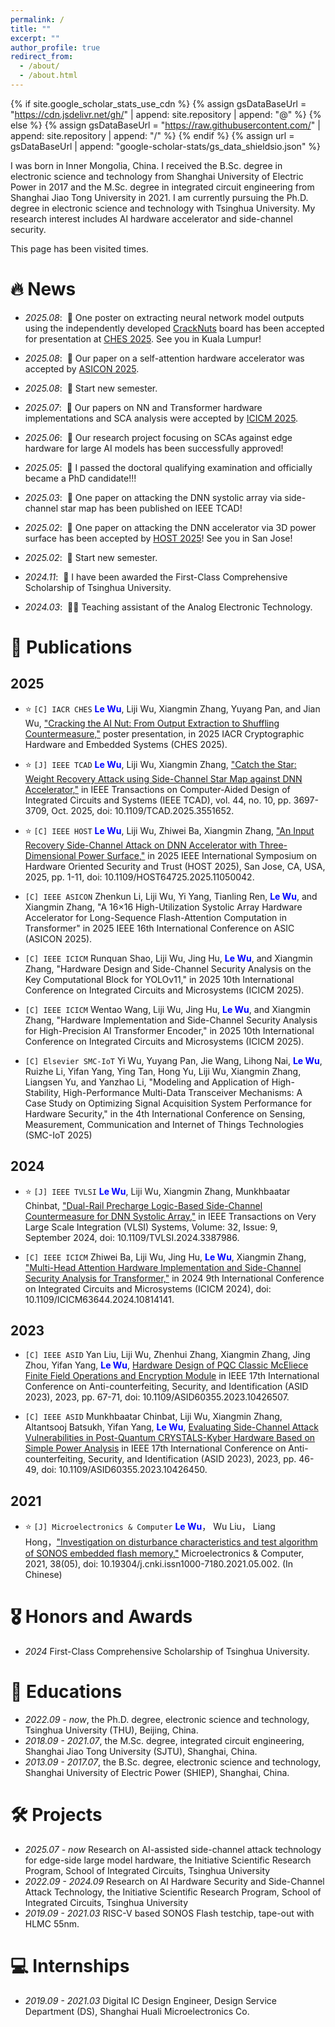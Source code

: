 ```yaml
---
permalink: /
title: ""
excerpt: ""
author_profile: true
redirect_from: 
  - /about/
  - /about.html
---
```


{% if site.google_scholar_stats_use_cdn %}
{% assign gsDataBaseUrl = "https://cdn.jsdelivr.net/gh/" | append: site.repository | append: "@" %}
{% else %}
{% assign gsDataBaseUrl = "https://raw.githubusercontent.com/" | append: site.repository | append: "/" %}
{% endif %}
{% assign url = gsDataBaseUrl | append: "google-scholar-stats/gs_data_shieldsio.json" %}

<span class='anchor' id='about-me'></span> 

I was born in Inner Mongolia, China. I received the B.Sc. degree in electronic science and technology from Shanghai University of Electric Power in 2017 and the M.Sc. degree in integrated circuit engineering from Shanghai Jiao Tong University in 2021. I am currently pursuing the Ph.D. degree in electronic science and technology with Tsinghua University. My research interest includes AI hardware accelerator and side-channel security.

<script async src="//busuanzi.ibruce.info/busuanzi/2.3/busuanzi.pure.mini.js"></script>
<span id="busuanzi_container_site_pv">This page has been visited <span id="busuanzi_value_site_pv"></span> times.</span>

<span class='anchor' id='-news'></span>

# 🔥 News
- *2025.08*: &nbsp;🎉 One poster on extracting neural network model outputs using the independently developed [CrackNuts](https://cracknuts.io/en/) board has been accepted for presentation at [CHES 2025](https://ches.iacr.org/2025/). See you in Kuala Lumpur!

- *2025.08*: &nbsp;🎉 Our paper on a self-attention hardware accelerator was accepted by [ASICON 2025](http://www.asicon.org/).

- *2025.08*: &nbsp;📢 Start new semester.

- *2025.07*: &nbsp;🎉 Our papers on NN and Transformer hardware implementations and SCA analysis were accepted by [ICICM 2025](https://icicm.net/index.html).

- *2025.06*: &nbsp;🎉 Our research project focusing on SCAs against edge hardware for large AI models has been successfully approved!

- *2025.05*: &nbsp;🎉 I passed the doctoral qualifying examination and officially became a PhD candidate!!!

- *2025.03*: &nbsp;🎉 One paper on attacking the DNN systolic array via side-channel star map has been published on IEEE TCAD!

- *2025.02*: &nbsp;🎉 One paper on attacking the DNN accelerator via 3D power surface has been accepted by [HOST 2025](http://www.hostsymposium.org/)! See you in San Jose!
  
- *2025.02*: &nbsp;📢 Start new semester.

- *2024.11*: &nbsp;🎉 I have been awarded the First-Class Comprehensive Scholarship of Tsinghua University.

- *2024.03*: &nbsp;🧑‍🏫 Teaching assistant of the Analog Electronic Technology.

<!--
# 📝 Publications

- `[C] IACR CHES` <span style="color:blue">**Le Wu**</span>, Liji Wu, Xiangmin Zhang, Yuyang Pan, and Jian Wu, "Cracking the AI Nut: From Output Extraction to Shuffling Countermeasure (Poster)" in 2025 IACR Cryptographic Hardware and Embedded Systems (CHES 2025).
- `[J] IEEE TCAD`  <span style="color:blue">**Le Wu**</span>, Liji Wu, Xiangmin Zhang, ["Catch the Star: Weight Recovery Attack using Side-Channel Star Map against DNN Accelerator,"](https://ieeexplore.ieee.org/document/10926892) in IEEE Transactions on Computer-Aided Design of Integrated Circuits and Systems (IEEE TCAD), Early Access, doi: 10.1109/TCAD.2025.3551652.
- `[C] IEEE HOST`  <span style="color:blue">**Le Wu**</span>, Liji Wu, Zhiwei Ba, Xiangmin Zhang, ["An Input Recovery Side-Channel Attack on DNN Accelerator with Three-Dimensional Power Surface,"](https://ieeexplore.ieee.org/document/11050042) in 2025 IEEE International Symposium on Hardware Oriented Security and Trust (HOST 2025), San Jose, CA, USA, 2025, pp. 1-11, doi: 10.1109/HOST64725.2025.11050042.
- `[J] IEEE TVLSI`  <span style="color:blue">**Le Wu**</span>, Liji Wu, Xiangmin Zhang, Munkhbaatar Chinbat, ["Dual-Rail Precharge Logic-Based Side-Channel Countermeasure for DNN Systolic Array,"](https://ieeexplore.ieee.org/document/10506805) in IEEE Transactions on Very Large Scale Integration (VLSI) Systems, Volume: 32, Issue: 9, September 2024, doi: 10.1109/TVLSI.2024.3387986.
- `[J] Microelectronics & Computer`  <span style="color:blue">**Le Wu**</span>， Wu Liu， Liang Hong，["Investigation on disturbance characteristics and test algorithm of SONOS embedded flash memory,"](https://kns.cnki.net/kcms2/article/abstract?v=JtACmXrF273jwcjBDv1I92Xd1thQe9fe1aeOnSir1m9c8G3OWmjCKEbK3IlHyklWeX2cCkuH8l7FYd6a64rVHvzYeP8r--oto5z5m593wFXpbuuRagUV_MKs4kIfhLLRabBkfY5Nu1RmuYj3T0FIDFaCxEE0cF_3G4ebnd-loZLzP864xlXmBBmcx37RlAHi&uniplatform=NZKPT&language=CHS) Microelectronics & Computer, 2021, 38(05), doi: 10.19304/j.cnki.issn1000-7180.2021.05.002. (In Chinese)
- `[C] IEEE ASICON` Zhenkun Li, Liji Wu, Yi Yang, Tianling Ren, <span style="color:blue">**Le Wu**</span>, and Xiangmin Zhang, "A 16×16 High-Utilization Systolic Array Hardware Accelerator for Long-Sequence Flash-Attention Computation in Transformer" in 2025 IEEE 16th International Conference on ASIC (ASICON 2025).
- `[C] IEEE ICICM` Runquan Shao, Liji Wu, Jing Hu, <span style="color:blue">**Le Wu**</span>, and Xiangmin Zhang, "Hardware Design and Side-Channel Security Analysis on the Key Computational Block for YOLOv11," in 2025 10th International Conference on Integrated Circuits and Microsystems (ICICM 2025).
- `[C] IEEE ICICM` Wentao Wang, Liji Wu, Jing Hu, <span style="color:blue">**Le Wu**</span>, and Xiangmin Zhang, "Hardware Implementation and Side-Channel Security Analysis for High-Precision AI Tansformer Encoder," in 2025 10th International Conference on Integrated Circuits and Microsystems (ICICM 2025).
- `[C] IEEE ICICM` Zhiwei Ba, Liji Wu, Jing Hu,  <span style="color:blue">**Le Wu**</span>, Xiangmin Zhang, ["Multi-Head Attention Hardware Implementation and Side-Channel Security Analysis for Transformer,"](https://ieeexplore.ieee.org/document/10814141) in 2024 9th International Conference on Integrated Circuits and Microsystems (ICICM 2024), doi: 10.1109/ICICM63644.2024.10814141.
- `[C] IEEE ASID` Yan Liu, Liji Wu, Zhenhui Zhang, Xiangmin Zhang, Jing Zhou, Yifan Yang,  <span style="color:blue">**Le Wu**</span>, [Hardware Design of PQC Classic McEliece Finite Field Operations and Encryption Module](https://ieeexplore.ieee.org/document/10426507) in IEEE 17th International Conference on Anti-counterfeiting, Security, and Identification (ASID 2023), 2023, pp. 67-71, doi: 10.1109/ASID60355.2023.10426507.
- `[C] IEEE ASID` Munkhbaatar Chinbat, Liji Wu, Xiangmin Zhang, Altantsooj Batsukh, Yifan Yang,  <span style="color:blue">**Le Wu**</span>, [Evaluating Side-Channel Attack Vulnerabilities in Post-Quantum CRYSTALS-Kyber Hardware Based on Simple Power Analysis](https://ieeexplore.ieee.org/document/10426450) in IEEE 17th International Conference on Anti-counterfeiting, Security, and Identification (ASID 2023), 2023, pp. 46-49, doi: 10.1109/ASID60355.2023.10426450.
-->
# 📝 Publications

## 2025
- ⭐️ `[C] IACR CHES` <span style="color:blue">**Le Wu**</span>, Liji Wu, Xiangmin Zhang, Yuyang Pan, and Jian Wu, ["Cracking the AI Nut: From Output Extraction to Shuffling Countermeasure,"](https://ches.iacr.org/2025/acceptedposters.php) poster presentation, in 2025 IACR Cryptographic Hardware and Embedded Systems (CHES 2025).
  
- ⭐️ `[J] IEEE TCAD`  <span style="color:blue">**Le Wu**</span>, Liji Wu, Xiangmin Zhang, ["Catch the Star: Weight Recovery Attack using Side-Channel Star Map against DNN Accelerator,"](https://ieeexplore.ieee.org/document/10926892) in IEEE Transactions on Computer-Aided Design of Integrated Circuits and Systems (IEEE TCAD), vol. 44, no. 10, pp. 3697-3709, Oct. 2025, doi: 10.1109/TCAD.2025.3551652.

- ⭐️ `[C] IEEE HOST`  <span style="color:blue">**Le Wu**</span>, Liji Wu, Zhiwei Ba, Xiangmin Zhang, ["An Input Recovery Side-Channel Attack on DNN Accelerator with Three-Dimensional Power Surface,"](https://ieeexplore.ieee.org/document/11050042) in 2025 IEEE International Symposium on Hardware Oriented Security and Trust (HOST 2025), San Jose, CA, USA, 2025, pp. 1-11, doi: 10.1109/HOST64725.2025.11050042.

- `[C] IEEE ASICON` Zhenkun Li, Liji Wu, Yi Yang, Tianling Ren, <span style="color:blue">**Le Wu**</span>, and Xiangmin Zhang, "A 16×16 High-Utilization Systolic Array Hardware Accelerator for Long-Sequence Flash-Attention Computation in Transformer" in 2025 IEEE 16th International Conference on ASIC (ASICON 2025).

- `[C] IEEE ICICM` Runquan Shao, Liji Wu, Jing Hu, <span style="color:blue">**Le Wu**</span>, and Xiangmin Zhang, "Hardware Design and Side-Channel Security Analysis on the Key Computational Block for YOLOv11," in 2025 10th International Conference on Integrated Circuits and Microsystems (ICICM 2025).
  
- `[C] IEEE ICICM` Wentao Wang, Liji Wu, Jing Hu, <span style="color:blue">**Le Wu**</span>, and Xiangmin Zhang, "Hardware Implementation and Side-Channel Security Analysis for High-Precision AI Transformer Encoder," in 2025 10th International Conference on Integrated Circuits and Microsystems (ICICM 2025).

- `[C] Elsevier SMC-IoT` Yi Wu, Yuyang Pan, Jie Wang, Lihong Nai, <span style="color:blue">**Le Wu**</span>, Ruizhe Li, Yifan Yang, Ying Tan, Hong Yu, Liji Wu, Xiangmin Zhang, Liangsen Yu, and Yanzhao Li, "Modeling and Application of High-Stability, High-Performance Multi-Data Transceiver Mechanisms: A Case Study on Optimizing Signal Acquisition System Performance for Hardware Security," in the 4th International Conference on Sensing, Measurement, Communication and Internet of Things Technologies (SMC-IoT 2025)

## 2024
- ⭐️ `[J] IEEE TVLSI`  <span style="color:blue">**Le Wu**</span>, Liji Wu, Xiangmin Zhang, Munkhbaatar Chinbat, ["Dual-Rail Precharge Logic-Based Side-Channel Countermeasure for DNN Systolic Array,"](https://ieeexplore.ieee.org/document/10506805) in IEEE Transactions on Very Large Scale Integration (VLSI) Systems, Volume: 32, Issue: 9, September 2024, doi: 10.1109/TVLSI.2024.3387986.
  
- `[C] IEEE ICICM` Zhiwei Ba, Liji Wu, Jing Hu,  <span style="color:blue">**Le Wu**</span>, Xiangmin Zhang, ["Multi-Head Attention Hardware Implementation and Side-Channel Security Analysis for Transformer,"](https://ieeexplore.ieee.org/document/10814141) in 2024 9th International Conference on Integrated Circuits and Microsystems (ICICM 2024), doi: 10.1109/ICICM63644.2024.10814141.
  
## 2023
- `[C] IEEE ASID` Yan Liu, Liji Wu, Zhenhui Zhang, Xiangmin Zhang, Jing Zhou, Yifan Yang,  <span style="color:blue">**Le Wu**</span>, [Hardware Design of PQC Classic McEliece Finite Field Operations and Encryption Module](https://ieeexplore.ieee.org/document/10426507) in IEEE 17th International Conference on Anti-counterfeiting, Security, and Identification (ASID 2023), 2023, pp. 67-71, doi: 10.1109/ASID60355.2023.10426507.
  
- `[C] IEEE ASID` Munkhbaatar Chinbat, Liji Wu, Xiangmin Zhang, Altantsooj Batsukh, Yifan Yang,  <span style="color:blue">**Le Wu**</span>, [Evaluating Side-Channel Attack Vulnerabilities in Post-Quantum CRYSTALS-Kyber Hardware Based on Simple Power Analysis](https://ieeexplore.ieee.org/document/10426450) in IEEE 17th International Conference on Anti-counterfeiting, Security, and Identification (ASID 2023), 2023, pp. 46-49, doi: 10.1109/ASID60355.2023.10426450.

## 2021
- ⭐️ `[J] Microelectronics & Computer`  <span style="color:blue">**Le Wu**</span>， Wu Liu， Liang Hong，["Investigation on disturbance characteristics and test algorithm of SONOS embedded flash memory,"](https://kns.cnki.net/kcms2/article/abstract?v=JtACmXrF273jwcjBDv1I92Xd1thQe9fe1aeOnSir1m9c8G3OWmjCKEbK3IlHyklWeX2cCkuH8l7FYd6a64rVHvzYeP8r--oto5z5m593wFXpbuuRagUV_MKs4kIfhLLRabBkfY5Nu1RmuYj3T0FIDFaCxEE0cF_3G4ebnd-loZLzP864xlXmBBmcx37RlAHi&uniplatform=NZKPT&language=CHS) Microelectronics & Computer, 2021, 38(05), doi: 10.19304/j.cnki.issn1000-7180.2021.05.002. (In Chinese)


# 🎖 Honors and Awards
- *2024* First-Class Comprehensive Scholarship of Tsinghua University. 

# 📖 Educations
- *2022.09 - now*, the Ph.D. degree, electronic science and technology, Tsinghua University (THU), Beijing, China.
- *2018.09 - 2021.07*, the M.Sc. degree, integrated circuit engineering, Shanghai Jiao Tong University (SJTU), Shanghai, China.
- *2013.09 - 2017.07*, the B.Sc. degree, electronic science and technology, Shanghai University of Electric Power (SHIEP), Shanghai, China.
  
<span class='anchor' id='-projects'></span>
# 🛠️ Projects
- *2025.07 - now* Research on AI-assisted side-channel attack technology for edge-side large model hardware, the Initiative Scientific Research Program, School of Integrated Circuits, Tsinghua University
- *2022.09 - 2024.09* Research on AI Hardware Security and Side-Channel Attack Technology, the Initiative Scientific Research Program, School of Integrated Circuits, Tsinghua University
- *2019.09 - 2021.03* RISC-V based SONOS Flash testchip, tape-out with HLMC 55nm.


# 💻 Internships
- *2019.09 - 2021.03* Digital IC Design Engineer, Design Service Department (DS), Shanghai Huali Microelectronics Co.
